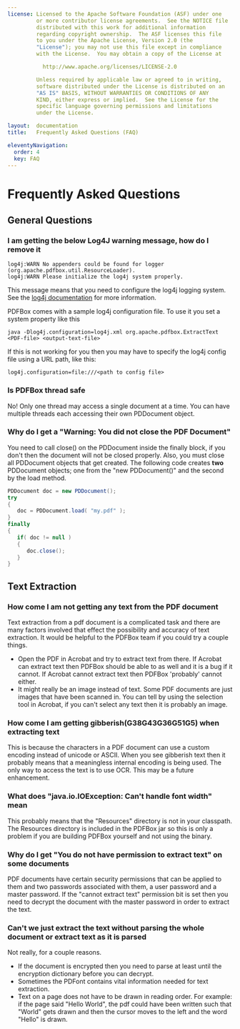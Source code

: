 ```yaml
---
license: Licensed to the Apache Software Foundation (ASF) under one
         or more contributor license agreements.  See the NOTICE file
         distributed with this work for additional information
         regarding copyright ownership.  The ASF licenses this file
         to you under the Apache License, Version 2.0 (the
         "License"); you may not use this file except in compliance
         with the License.  You may obtain a copy of the License at

           http://www.apache.org/licenses/LICENSE-2.0

         Unless required by applicable law or agreed to in writing,
         software distributed under the License is distributed on an
         "AS IS" BASIS, WITHOUT WARRANTIES OR CONDITIONS OF ANY
         KIND, either express or implied.  See the License for the
         specific language governing permissions and limitations
         under the License.

layout:  documentation
title:   Frequently Asked Questions (FAQ)

eleventyNavigation:
  order: 4
  key: FAQ
---
```


# Frequently Asked Questions

## General Questions

### I am getting the below Log4J warning message, how do I remove it

``` shell
log4j:WARN No appenders could be found for logger (org.apache.pdfbox.util.ResourceLoader).
log4j:WARN Please initialize the log4j system properly.
```

This message means that you need to configure the log4j logging system.
See the [log4j documentation](http://logging.apache.org/log4j/1.2/manual.html) for more information.

PDFBox comes with a sample log4j configuration file.  To use it you set a system property like this

``` shell
java -Dlog4j.configuration=log4j.xml org.apache.pdfbox.ExtractText <PDF-file> <output-text-file>
```

If this is not working for you then you may have to specify the log4j config file using a URL path, like this:

``` shell
log4j.configuration=file:///<path to config file>
```

### Is PDFBox thread safe

No! Only one thread may access a single document at a time. You can have multiple threads
each accessing their own PDDocument object.

### Why do I get a "Warning: You did not close the PDF Document"

You need to call close() on the PDDocument inside the finally block, if you
don't then the document will not be closed properly.  Also, you must close all
PDDocument objects that get created.  The following code creates **two**
PDDocument objects; one from the "new PDDocument()" and the second by the load method.

``` java
PDDocument doc = new PDDocument();
try
{
   doc = PDDocument.load( "my.pdf" );
}
finally
{
   if( doc != null )
   {
      doc.close();
   }
}
```

## Text Extraction

### How come I am not getting any text from the PDF document

Text extraction from a pdf document is a complicated task and there are many factors
involved that effect the possibility and accuracy of text extraction.  It would be helpful
to the PDFBox team if you could try a couple things.

- Open the PDF in Acrobat and try to extract text from there.  If Acrobat can extract text then PDFBox
should be able to as well and it is a bug if it cannot.  If Acrobat cannot extract text then PDFBox 'probably' cannot either.
- It might really be an image instead of text.  Some PDF documents are just images that have been scanned in.
You can tell by using the selection tool in Acrobat, if you can't select any text then it is probably an image.

### How come I am getting gibberish(G38G43G36G51G5) when extracting text

This is because the characters in a PDF document can use a custom encoding
instead of unicode or ASCII.  When you see gibberish text then it
probably means that a meaningless internal encoding is being used.  The
only way to access the text is to use OCR.  This may be a future
enhancement.

### What does "java.io.IOException: Can't handle font width" mean

This probably means that the "Resources" directory is not in your classpath. The
Resources directory is included in the PDFBox jar so this is only a problem if you
are building PDFBox yourself and not using the binary.

### Why do I get "You do not have permission to extract text" on some documents

PDF documents have certain security permissions that can be applied to them and two
passwords associated with them, a user password and a master password. If the "cannot extract text"
permission bit is set then you need to decrypt the document with the master password in order
to extract the text.

### Can't we just extract the text without parsing the whole document or extract text as it is parsed

Not really, for a couple reasons.

- If the document is encrypted then you need to parse at least until the encryption dictionary before
you can decrypt.
- Sometimes the PDFont contains vital information needed for text extraction.
- Text on a page does not have to be drawn in reading order. For example: if the page said "Hello World",
the pdf could have been written such that "World" gets drawn and then the cursor moves to the left and
the word "Hello" is drawn.
